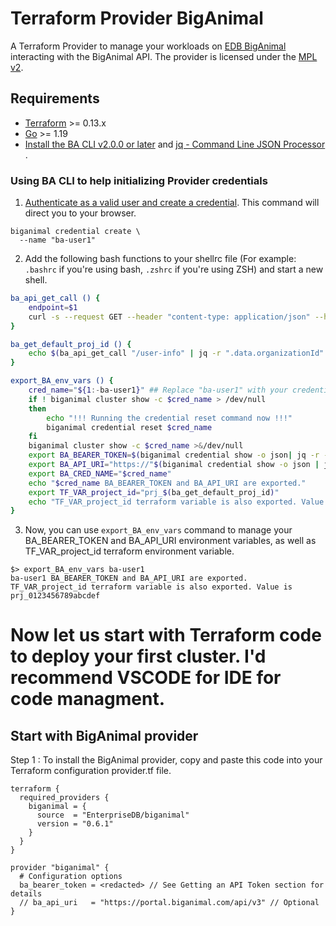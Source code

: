 # Terraform Provider BigAnimal

A Terraform Provider to manage your workloads
on [EDB BigAnimal](https://www.enterprisedb.com/products/biganimal-cloud-postgresql) interacting with the BigAnimal API.
The provider is licensed under the [MPL v2](https://www.mozilla.org/en-US/MPL/2.0/).

## Requirements

- [Terraform](https://www.terraform.io/downloads.html) >= 0.13.x
- [Go](https://golang.org/doc/install) >= 1.19
- [Install the BA CLI v2.0.0 or later](https://www.enterprisedb.com/docs/biganimal/latest/reference/cli/#installing-the-cli) and [jq - Command Line JSON Processor ](https://stedolan.github.io/jq/).

### Using BA CLI to help initializing Provider credentials

1. [Authenticate as a valid user and create a credential](https://www.enterprisedb.com/docs/biganimal/latest/reference/cli/#installing-the-cli). This command will direct you to your browser.
```shell
biganimal credential create \
  --name "ba-user1"
```
2. Add the following bash functions to your shellrc file (For example: `.bashrc` if you're using bash, `.zshrc` if you're using ZSH) and start a new shell.
```bash
ba_api_get_call () {
	endpoint=$1
	curl -s --request GET --header "content-type: application/json" --header "authorization: Bearer $BA_BEARER_TOKEN" --url "$BA_API_URI$endpoint"
}

ba_get_default_proj_id () {
	echo $(ba_api_get_call "/user-info" | jq -r ".data.organizationId" | cut -d"_" -f2)
}

export_BA_env_vars () {
	cred_name="${1:-ba-user1}" ## Replace "ba-user1" with your credential name, if you're using something different
	if ! biganimal cluster show -c $cred_name > /dev/null
	then
		echo "!!! Running the credential reset command now !!!"
		biganimal credential reset $cred_name
	fi
	biganimal cluster show -c $cred_name >&/dev/null
	export BA_BEARER_TOKEN=$(biganimal credential show -o json| jq -r --arg CREDNAME "$cred_name" '.[]|select(.name==$CREDNAME).accessToken')
	export BA_API_URI="https://"$(biganimal credential show -o json | jq -r --arg CREDNAME "$cred_name" '.[]|select(.name==$CREDNAME).address')/api/v3
	export BA_CRED_NAME="$cred_name"
	echo "$cred_name BA_BEARER_TOKEN and BA_API_URI are exported."
	export TF_VAR_project_id="prj_$(ba_get_default_proj_id)"
	echo "TF_VAR_project_id terraform variable is also exported. Value is $TF_VAR_project_id"
}
```
3. Now, you can use `export_BA_env_vars` command to manage your BA_BEARER_TOKEN and BA_API_URI environment variables, as well as TF_VAR_project_id terraform environment variable.
```console
$> export_BA_env_vars ba-user1
ba-user1 BA_BEARER_TOKEN and BA_API_URI are exported.
TF_VAR_project_id terraform variable is also exported. Value is prj_0123456789abcdef
```
# Now let us start with Terraform code to deploy your first cluster. I'd recommend VSCODE for IDE for code managment.

## Start with BigAnimal provider

Step 1 : To install the BigAnimal provider, copy and paste this code into your Terraform configuration provider.tf file.

```hcl
terraform {
  required_providers {
    biganimal = {
      source  = "EnterpriseDB/biganimal"
      version = "0.6.1"
    }
  }
}

provider "biganimal" {
  # Configuration options
  ba_bearer_token = <redacted> // See Getting an API Token section for details
  // ba_api_uri   = "https://portal.biganimal.com/api/v3" // Optional
}
```
